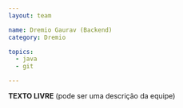 ```yaml
---
layout: team

name: Dremio Gaurav (Backend)
category: Dremio

topics: 
  - java
  - git

---
```


**TEXTO LIVRE** (pode ser uma descrição da equipe)